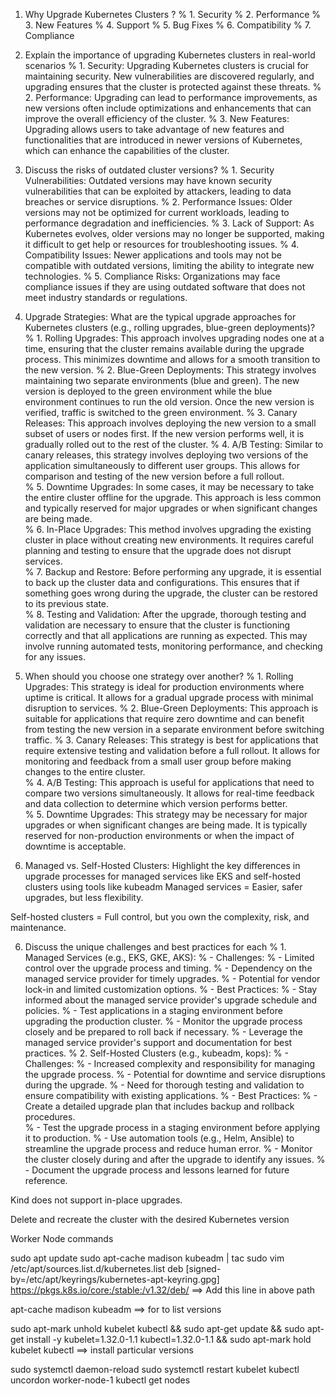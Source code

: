 1. Why Upgrade Kubernetes Clusters ?
% 1. Security
% 2. Performance
% 3. New Features
% 4. Support
% 5. Bug Fixes
% 6. Compatibility
% 7. Compliance


2. Explain the importance of upgrading Kubernetes clusters in real-world scenarios
% 1. Security: Upgrading Kubernetes clusters is crucial for maintaining security. New vulnerabilities are discovered regularly, and upgrading ensures that the cluster is protected against these threats.
% 2. Performance: Upgrading can lead to performance improvements, as new versions often include optimizations and enhancements that can improve the overall efficiency of the cluster.
% 3. New Features: Upgrading allows users to take advantage of new features and functionalities that are introduced in newer versions of Kubernetes, which can enhance the capabilities of the cluster.

3. Discuss the risks of outdated cluster versions?
% 1. Security Vulnerabilities: Outdated versions may have known security vulnerabilities that can be exploited by attackers, leading to data breaches or service disruptions.
% 2. Performance Issues: Older versions may not be optimized for current workloads, leading to performance degradation and inefficiencies.
% 3. Lack of Support: As Kubernetes evolves, older versions may no longer be supported, making it difficult to get help or resources for troubleshooting issues.
% 4. Compatibility Issues: Newer applications and tools may not be compatible with outdated versions, limiting the ability to integrate new technologies.
% 5. Compliance Risks: Organizations may face compliance issues if they are using outdated software that does not meet industry standards or regulations.

3. Upgrade Strategies: What are the typical upgrade approaches for Kubernetes clusters (e.g., rolling upgrades, blue-green deployments)?
% 1. Rolling Upgrades: This approach involves upgrading nodes one at a time, ensuring that the cluster remains available during the upgrade process. This minimizes downtime and allows for a smooth transition to the new version.
% 2. Blue-Green Deployments: This strategy involves maintaining two separate environments (blue and green). The new version is deployed to the green environment while the blue environment continues to run the old version. Once the new version is verified, traffic is switched to the green environment.
% 3. Canary Releases: This approach involves deploying the new version to a small subset of users or nodes first. If the new version performs well, it is gradually rolled out to the rest of the cluster.
% 4. A/B Testing: Similar to canary releases, this strategy involves deploying two versions of the application simultaneously to different user groups. This allows for comparison and testing of the new version before a full rollout.    
% 5. Downtime Upgrades: In some cases, it may be necessary to take the entire cluster offline for the upgrade. This approach is less common and typically reserved for major upgrades or when significant changes are being made.   
% 6. In-Place Upgrades: This method involves upgrading the existing cluster in place without creating new environments. It requires careful planning and testing to ensure that the upgrade does not disrupt services.  
% 7. Backup and Restore: Before performing any upgrade, it is essential to back up the cluster data and configurations. This ensures that if something goes wrong during the upgrade, the cluster can be restored to its previous state.    
% 8. Testing and Validation: After the upgrade, thorough testing and validation are necessary to ensure that the cluster is functioning correctly and that all applications are running as expected. This may involve running automated tests, monitoring performance, and checking for any issues.     

4. When should you choose one strategy over another?
% 1. Rolling Upgrades: This strategy is ideal for production environments where uptime is critical. It allows for a gradual upgrade process with minimal disruption to services.
% 2. Blue-Green Deployments: This approach is suitable for applications that require zero downtime and can benefit from testing the new version in a separate environment before switching traffic.
% 3. Canary Releases: This strategy is best for applications that require extensive testing and validation before a full rollout. It allows for monitoring and feedback from a small user group before making changes to the entire cluster.    
% 4. A/B Testing: This approach is useful for applications that need to compare two versions simultaneously. It allows for real-time feedback and data collection to determine which version performs better.   
% 5. Downtime Upgrades: This strategy may be necessary for major upgrades or when significant changes are being made. It is typically reserved for non-production environments or when the impact of downtime is acceptable.    

5. Managed vs. Self-Hosted Clusters: Highlight the key differences in upgrade processes for managed services like EKS and self-hosted clusters using tools like kubeadm
Managed services = Easier, safer upgrades, but less flexibility.

Self-hosted clusters = Full control, but you own the complexity, risk, and maintenance.

6. Discuss the unique challenges and best practices for each
% 1. Managed Services (e.g., EKS, GKE, AKS):
%    - Challenges:
%      - Limited control over the upgrade process and timing.
%      - Dependency on the managed service provider for timely upgrades.
%      - Potential for vendor lock-in and limited customization options.
%    - Best Practices:
%      - Stay informed about the managed service provider's upgrade schedule and policies.
%      - Test applications in a staging environment before upgrading the production cluster.
%      - Monitor the upgrade process closely and be prepared to roll back if necessary.
%      - Leverage the managed service provider's support and documentation for best practices.
% 2. Self-Hosted Clusters (e.g., kubeadm, kops):
%    - Challenges:
%      - Increased complexity and responsibility for managing the upgrade process.
%      - Potential for downtime and service disruptions during the upgrade.
%      - Need for thorough testing and validation to ensure compatibility with existing applications.
%    - Best Practices:
%      - Create a detailed upgrade plan that includes backup and rollback procedures.   
%      - Test the upgrade process in a staging environment before applying it to production.
%      - Use automation tools (e.g., Helm, Ansible) to streamline the upgrade process and reduce human error.
%      - Monitor the cluster closely during and after the upgrade to identify any issues.
%      - Document the upgrade process and lessons learned for future reference.


Kind does not support in-place upgrades.

Delete and recreate the cluster with the desired Kubernetes version


Worker Node commands

sudo apt update
sudo apt-cache madison kubeadm | tac
sudo vim /etc/apt/sources.list.d/kubernetes.list
    deb [signed-by=/etc/apt/keyrings/kubernetes-apt-keyring.gpg] https://pkgs.k8s.io/core:/stable:/v1.32/deb/ ==> Add this line in above path

apt-cache madison kubeadm ==> for to list versions

sudo apt-mark unhold kubelet kubectl && sudo apt-get update && sudo apt-get install -y kubelet=1.32.0-1.1 kubectl=1.32.0-1.1 && sudo apt-mark hold kubelet kubectl ==> install particular versions

sudo systemctl daemon-reload
sudo systemctl restart kubelet
kubectl uncordon worker-node-1
kubectl get nodes























